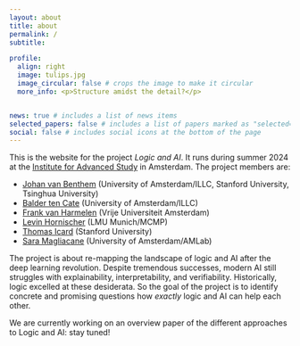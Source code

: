 ```yaml
---
layout: about
title: about
permalink: /
subtitle:  

profile:
  align: right
  image: tulips.jpg 
  image_circular: false # crops the image to make it circular
  more_info: <p>Structure amidst the detail?</p>


news: true # includes a list of news items
selected_papers: false # includes a list of papers marked as "selected={true}"
social: false # includes social icons at the bottom of the page
---
```


This is the website for the project _Logic and AI_. It runs during summer 2024 at the [Institute for Advanced Study](https://ias.uva.nl/) in Amsterdam. The project members are:

* [Johan van Benthem](https://staff.fnwi.uva.nl/j.vanbenthem/) (University of Amsterdam/ILLC, Stanford University, Tsinghua University)
* [Balder ten Cate](https://staff.fnwi.uva.nl/b.d.tencate/) (University of Amsterdam/ILLC)
* [Frank van Harmelen](https://www.cs.vu.nl/~frankh/) (Vrije Universiteit Amsterdam)
* [Levin Hornischer](https://levinhornischer.github.io/) (LMU Munich/MCMP)
* [Thomas Icard](https://web.stanford.edu/~icard/) (Stanford University)
* [Sara Magliacane](https://saramagliacane.github.io/) (University of Amsterdam/AMLab)


The project is about re-mapping the landscape of logic and AI after the deep learning revolution. Despite tremendous successes, modern AI still struggles with explainability, interpretability, and verifiability. Historically, logic excelled at these desiderata. So the goal of the project is to identify concrete and promising questions how _exactly_ logic and AI can help each other.


We are currently working on an overview paper of the different approaches to Logic and AI: stay tuned!

